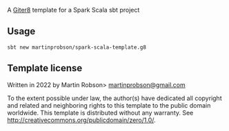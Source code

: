 A [Giter8][g8] template for a Spark Scala sbt project

Usage
-----

```
sbt new martinprobson/spark-scala-template.g8
```

Template license
----------------
Written in 2022 by Martin Robson> martinprobson@gmail.com

To the extent possible under law, the author(s) have dedicated all copyright and related
and neighboring rights to this template to the public domain worldwide.
This template is distributed without any warranty. See <http://creativecommons.org/publicdomain/zero/1.0/>.

[g8]: http://www.foundweekends.org/giter8/
